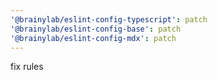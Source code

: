 ```yaml
---
'@brainylab/eslint-config-typescript': patch
'@brainylab/eslint-config-base': patch
'@brainylab/eslint-config-mdx': patch
---
```


fix rules
